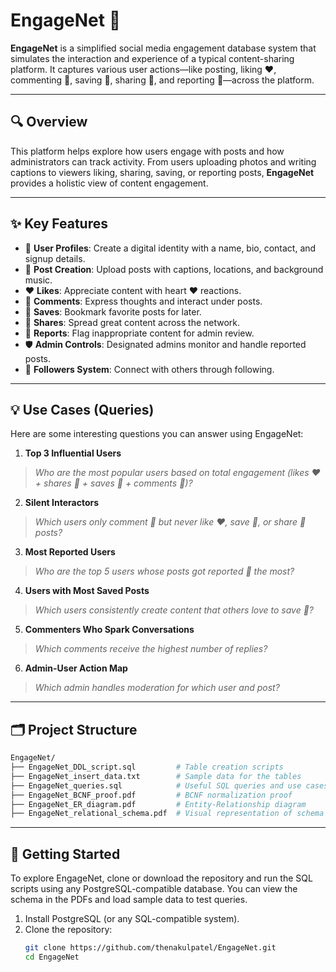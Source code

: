 # EngageNet 📱

**EngageNet** is a simplified social media engagement database system that simulates the interaction and experience of a typical content-sharing platform. It captures various user actions—like posting, liking ❤️, commenting 💬, saving 📌, sharing 🔁, and reporting 🚩—across the platform.

---

## 🔍 Overview

This platform helps explore how users engage with posts and how administrators can track activity. From users uploading photos and writing captions to viewers liking, sharing, saving, or reporting posts, **EngageNet** provides a holistic view of content engagement.

---

## ✨ Key Features

* 📝 **User Profiles**: Create a digital identity with a name, bio, contact, and signup details.
* 📸 **Post Creation**: Upload posts with captions, locations, and background music.
* ❤️ **Likes**: Appreciate content with heart ❤️ reactions.
* 💬 **Comments**: Express thoughts and interact under posts.
* 📌 **Saves**: Bookmark favorite posts for later.
* 🔁 **Shares**: Spread great content across the network.
* 🚩 **Reports**: Flag inappropriate content for admin review.
* 🛡️ **Admin Controls**: Designated admins monitor and handle reported posts.
* 👥 **Followers System**: Connect with others through following.

---

## 💡 Use Cases (Queries)

Here are some interesting questions you can answer using EngageNet:

1. **Top 3 Influential Users**

> *Who are the most popular users based on total engagement (likes ❤️ + shares 🔁 + saves 📌 + comments 💬)?*

2. **Silent Interactors**

> *Which users only comment 💬 but never like ❤️, save 📌, or share 🔁 posts?*

3. **Most Reported Users**

> *Who are the top 5 users whose posts got reported 🚩 the most?*

4. **Users with Most Saved Posts**

> *Which users consistently create content that others love to save 📌?*

5. **Commenters Who Spark Conversations**

> *Which comments receive the highest number of replies?*

6. **Admin-User Action Map**

> *Which admin handles moderation for which user and post?*

---

## 🗂️ Project Structure

```bash
EngageNet/
├── EngageNet_DDL_script.sql         # Table creation scripts
├── EngageNet_insert_data.txt        # Sample data for the tables
├── EngageNet_queries.sql            # Useful SQL queries and use cases
├── EngageNet_BCNF_proof.pdf         # BCNF normalization proof
├── EngageNet_ER_diagram.pdf         # Entity-Relationship diagram
├── EngageNet_relational_schema.pdf  # Visual representation of schema
```

---

## 🚀 Getting Started

To explore EngageNet, clone or download the repository and run the SQL scripts using any PostgreSQL-compatible database. You can view the schema in the PDFs and load sample data to test queries.

1. Install PostgreSQL (or any SQL-compatible system).
2. Clone the repository:
   ```bash
   git clone https://github.com/thenakulpatel/EngageNet.git
   cd EngageNet
